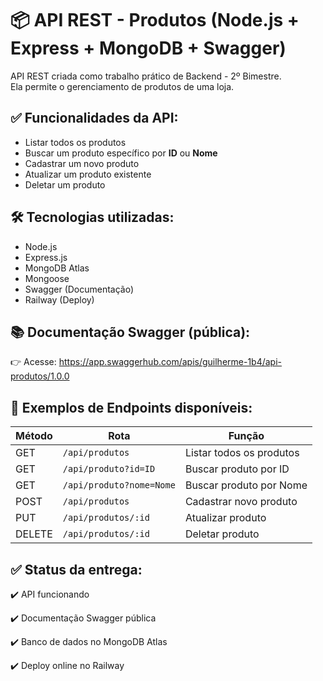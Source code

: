 # 📦 API REST - Produtos (Node.js + Express + MongoDB + Swagger)

API REST criada como trabalho prático de Backend - 2º Bimestre.  
Ela permite o gerenciamento de produtos de uma loja.


## ✅ Funcionalidades da API:

- Listar todos os produtos
- Buscar um produto específico por **ID** ou **Nome**
- Cadastrar um novo produto
- Atualizar um produto existente
- Deletar um produto


## 🛠️ Tecnologias utilizadas:

- Node.js
- Express.js
- MongoDB Atlas
- Mongoose
- Swagger (Documentação)
- Railway (Deploy)


## 📚 Documentação Swagger (pública):

👉 Acesse:  https://app.swaggerhub.com/apis/guilherme-1b4/api-produtos/1.0.0



## 🧪 Exemplos de Endpoints disponíveis:

| Método | Rota | Função |
|---|---|---|
| GET | `/api/produtos` | Listar todos os produtos |
| GET | `/api/produto?id=ID` | Buscar produto por ID |
| GET | `/api/produto?nome=Nome` | Buscar produto por Nome |
| POST | `/api/produtos` | Cadastrar novo produto |
| PUT | `/api/produtos/:id` | Atualizar produto |
| DELETE | `/api/produtos/:id` | Deletar produto |


## ✅ Status da entrega:

✔️ API funcionando

✔️ Documentação Swagger pública

✔️ Banco de dados no MongoDB Atlas

✔️ Deploy online no Railway